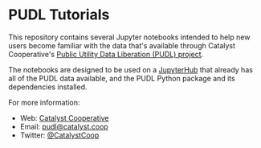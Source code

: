 # PUDL Tutorials

This repository contains several Jupyter notebooks intended to help new users
become familiar with the data that's available through Catalyst Cooperative's
[Public Utility Data Liberation (PUDL) project](https://github.com/catalyst-cooperative/pudl).

The notebooks are designed to be used on a [JupyterHub](https://jupyter.org/hub)
that already has all of the PUDL data available, and the PUDL Python package
and its dependencies installed.

For more information:
* Web: [Catalyst Cooperative](https://catalyst.coop)
* Email: [pudl@catalyst.coop](mailto:pudl@catalyst.coop)
* Twitter: [@CatalystCoop](https://twitter.com/CatalystCoop)
